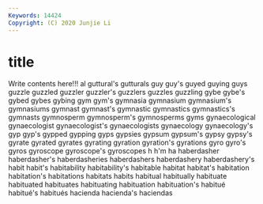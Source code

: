 ```yaml
---
Keywords: 14424
Copyright: (C) 2020 Junjie Li
---
```


# title

Write contents here!!!
al 
guttural's 
gutturals 
guy 
guy's 
guyed 
guying 
guys 
guzzle 
guzzled
guzzler 
guzzler's 
guzzlers 
guzzles 
guzzling 
gybe 
gybe's 
gybed 
gybes 
gybing
gym 
gym's 
gymnasia 
gymnasium 
gymnasium's 
gymnasiums 
gymnast 
gymnast's 
gymnastic 
gymnastics
gymnastics's 
gymnasts 
gymnosperm 
gymnosperm's 
gymnosperms 
gyms 
gynaecological 
gynaecologist 
gynaecologist's 
gynaecologists
gynaecology 
gynaecology's 
gyp 
gyp's 
gypped 
gypping 
gyps 
gypsies 
gypsum 
gypsum's
gypsy 
gypsy's 
gyrate 
gyrated 
gyrates 
gyrating 
gyration 
gyration's 
gyrations 
gyro
gyro's 
gyros 
gyroscope 
gyroscope's 
gyroscopes 
h 
h'm 
ha 
haberdasher 
haberdasher's
haberdasheries 
haberdashers 
haberdashery 
haberdashery's 
habit 
habit's 
habitability 
habitability's 
habitable 
habitat
habitat's 
habitation 
habitation's 
habitations 
habitats 
habits 
habitual 
habitually 
habituate 
habituated
habituates 
habituating 
habituation 
habituation's 
habitué 
habitué's 
habitués 
hacienda 
hacienda's 
haciendas
